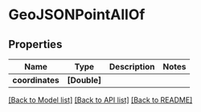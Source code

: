 # GeoJSONPointAllOf

## Properties
Name | Type | Description | Notes
------------ | ------------- | ------------- | -------------
**coordinates** | **[Double]** |  | 

[[Back to Model list]](../README.md#documentation-for-models) [[Back to API list]](../README.md#documentation-for-api-endpoints) [[Back to README]](../README.md)


